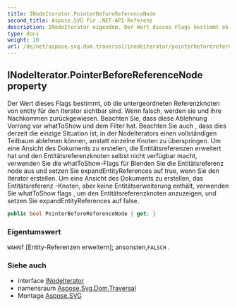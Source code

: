 ```yaml
---
title: INodeIterator.PointerBeforeReferenceNode
second_title: Aspose.SVG für .NET-API-Referenz
description: INodeIterator eigendom. Der Wert dieses Flags bestimmt ob die untergeordneten Referenzknoten von entity für den Iterator sichtbar sind. Wenn falsch werden sie und ihre Nachkommen zurückgewiesen. Beachten Sie dass diese Ablehnung Vorrang vor whatToShow und dem Filter hat. Beachten Sie auch  dass dies derzeit die einzige Situation ist in der NodeIterators einen vollständigen Teilbaum ablehnen können anstatt einzelne Knoten zu überspringen. Um eine Ansicht des Dokuments zu erstellen die Entitätsreferenzen erweitert hat und den Entitätsreferenzknoten selbst nicht verfügbar macht verwenden Sie die whatToShowFlags für Blenden Sie die Entitätsreferenz node aus und setzen Sie expandEntityReferences auf true wenn Sie den Iterator erstellen. Um eine Ansicht des Dokuments zu erstellen das Entitätsreferenz Knoten aber keine Entitätserweiterung enthält verwenden Sie whatToShow flags  um den Entitätsreferenzknoten anzuzeigen und setzen Sie expandEntityReferences auf false.
type: docs
weight: 10
url: /de/net/aspose.svg.dom.traversal/inodeiterator/pointerbeforereferencenode/
---
```

## INodeIterator.PointerBeforeReferenceNode property

Der Wert dieses Flags bestimmt, ob die untergeordneten Referenzknoten von entity für den Iterator sichtbar sind. Wenn falsch, werden sie und ihre Nachkommen zurückgewiesen. Beachten Sie, dass diese Ablehnung Vorrang vor whatToShow und dem Filter hat. Beachten Sie auch , dass dies derzeit die einzige Situation ist, in der NodeIterators einen vollständigen Teilbaum ablehnen können, anstatt einzelne Knoten zu überspringen. Um eine Ansicht des Dokuments zu erstellen, die Entitätsreferenzen erweitert hat und den Entitätsreferenzknoten selbst nicht verfügbar macht, verwenden Sie die whatToShow-Flags für Blenden Sie die Entitätsreferenz node aus und setzen Sie expandEntityReferences auf true, wenn Sie den Iterator erstellen. Um eine Ansicht des Dokuments zu erstellen, das Entitätsreferenz -Knoten, aber keine Entitätserweiterung enthält, verwenden Sie whatToShow flags , um den Entitätsreferenzknoten anzuzeigen, und setzen Sie expandEntityReferences auf false.

```csharp
public bool PointerBeforeReferenceNode { get; }
```

### Eigentumswert

`WAHR`if [Entity-Referenzen erweitern]; ansonsten,`FALSCH` .

### Siehe auch

* interface [INodeIterator](../)
* namensraum [Aspose.Svg.Dom.Traversal](../../inodeiterator/)
* Montage [Aspose.SVG](../../../)


